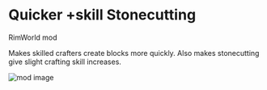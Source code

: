 # Quicker +skill Stonecutting
RimWorld mod

Makes skilled crafters create blocks more quickly. Also makes stonecutting give slight crafting skill increases.

![mod image](https://i.imgur.com/mU018fK.png)
